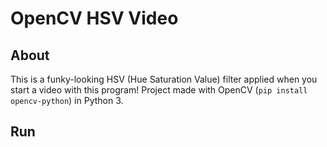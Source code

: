 # OpenCV HSV Video

## About

This is a funky-looking HSV (Hue Saturation Value) filter applied when you start a video with this program! Project made with OpenCV (`pip install opencv-python`) in Python 3.

## Run

